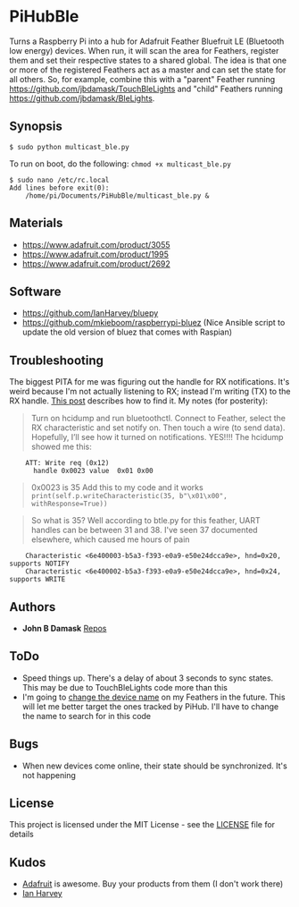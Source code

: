# PiHubBle

Turns a Raspberry Pi into a hub for Adafruit Feather Bluefruit LE (Bluetooth low energy) devices. When run, it will scan the area for Feathers, register them and set their respective states to a shared global. The idea is that one or more of the registered Feathers act as a master and can set the state for all others. So, for example, combine this with a "parent" Feather running https://github.com/jbdamask/TouchBleLights and "child" Feathers running https://github.com/jbdamask/BleLights.

## Synopsis

```
$ sudo python multicast_ble.py
```
To run on boot, do the following:
```chmod +x multicast_ble.py ```
```
$ sudo nano /etc/rc.local
Add lines before exit(0):
	/home/pi/Documents/PiHubBle/multicast_ble.py &
```

## Materials

* https://www.adafruit.com/product/3055
* https://www.adafruit.com/product/1995
* https://www.adafruit.com/product/2692

## Software

* https://github.com/IanHarvey/bluepy
* https://github.com/mkieboom/raspberrypi-bluez (Nice Ansible script to update the old version of bluez that comes with Raspian)

## Troubleshooting

The biggest PITA for me was figuring out the handle for RX notifications. It's weird because I'm not actually listening to RX; instead I'm writing (TX) to the RX handle. [This post](https://github.com/IanHarvey/bluepy/issues/83) describes how to find it. My notes (for posterity):

> Turn on hcidump and run bluetoothctl. Connect to Feather, select the RX characteristic and set notify on. Then touch a wire (to send data). Hopefully, I’ll see how it turned on notifications.
> YES!!!!
> The hcidump showed me this:
```2017-07-29 14:29:03.106911 < ACL data: handle 64 flags 0x00 dlen 9
    ATT: Write req (0x12)
      handle 0x0023 value  0x01 0x00
```
> 0x0023 is 35
> Add this to my code and it works
```print(self.p.writeCharacteristic(35, b"\x01\x00", withResponse=True))```

> So what is 35? Well according to btle.py for this feather, UART handles can be between 31 and 38. I've seen 37 documented elsewhere, which caused me hours of pain
```Service <uuid=6e400001-b5a3-f393-e0a9-e50e24dcca9e handleStart=31 handleEnd=38> :
    Characteristic <6e400003-b5a3-f393-e0a9-e50e24dcca9e>, hnd=0x20, supports NOTIFY
    Characteristic <6e400002-b5a3-f393-e0a9-e50e24dcca9e>, hnd=0x24, supports WRITE
```

## Authors

* **John B Damask** [Repos](https://github.com/jbdamask)


## ToDo

* Speed things up. There's a delay of about 3 seconds to sync states. This may be due to TouchBleLights code more than this
* I'm going to [change the device name](https://learn.adafruit.com/bluefruit-le-micro-atmega32u4-microcontroller-usb-bluetooth-le-in-one/ble-gap#at-plus-gapdevname) on my Feathers in the future. This will let me better target the ones tracked by PiHub. I'll have to change the name to search for in this code

## Bugs

* When new devices come online, their state should be synchronized. It's not happening

## License

This project is licensed under the MIT License - see the [LICENSE](LICENSE) file for details

## Kudos

* [Adafruit](http://www.adafruit.com) is awesome. Buy your products from them (I don't work there)
* [Ian Harvey](https://github.com/IanHarveyhttps://github.com/IanHarvey)